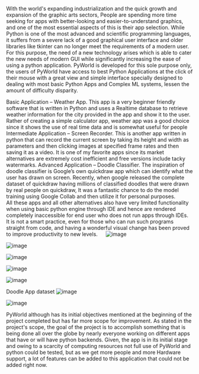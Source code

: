 With the world's expanding industrialization and the quick growth and expansion of the graphic arts sectors, People are spending more time seeking for apps with better-looking and easier-to-understand graphics, and one of the most essential aspects of this is their app selection. While Python is one of the most advanced and scientific programming languages, it suffers from a severe lack of a good graphical user interface and older libraries like tkinter can no longer meet the requirements of a modern user. For this purpose, the need of a new technology arises which is able to cater the new needs of modern GUI while significantly increasing the ease of using a python application. PyWorld is developed for this sole purpose only, the users of PyWorld   have access to best Python Applications at the click of their mouse with a great view and simple interface specially designed to dealing with most basic Python Apps and Complex ML systems, lessen the amount of difficulty disparity.

Basic Application – Weather App. This app is a very beginner friendly software that is written in Python and uses a Realtime database to retrieve weather information for the city provided in the app and show it to the user. Rather of creating a simple calculator app, weather app was a good choice since it shows the use of real time data and is somewhat useful for people 
Intermediate Application – Screen Recorder. This is another app written in python that can record the current screen by taking its height and width as parameters and then clicking images at specified frame rates and then saving it as a video. It is one of my favorite apps since its market alternatives are extremely cost inefficient and free versions include tacky watermarks.
Advanced Application – Doodle Classifier. The inspiration of doodle classifier is Google’s own quickdraw app which can identify what the user has drawn on screen. Recently, when google released the complete dataset of quickdraw having millions of classified doodles that were drawn by real people on quickdraw, It was a fantastic chance to do the model training using Google Collab and then utilize it for personal purposes.  
All these apps and all other alternatives also have very limited functionality when using basic python engine through IDE and hence are rendered completely inaccessible for end user who does not run apps through IDEs. It is not a smart practice, even for those who can run such programs straight from code, and having a wonderful visual change has been proved to improve productivity to new levels.
 
![image](https://user-images.githubusercontent.com/78896154/154311300-68049f46-873d-4d6a-ae2a-1a58a578e937.png)

![image](https://user-images.githubusercontent.com/78896154/154311340-08273cf0-647a-449c-bc1b-cf8c5ffcf6fe.png)

![image](https://user-images.githubusercontent.com/78896154/154311370-6aca158f-1d5e-467a-8ed5-4c927d0ca02c.png)

![image](https://user-images.githubusercontent.com/78896154/154311387-205c9153-8b4d-4459-ac3d-df8d0909b95f.png)

![image](https://user-images.githubusercontent.com/78896154/154311401-07e484b0-e51f-4d01-aaac-fdc956d83e19.png)


Doodle App dataset 
![image](https://user-images.githubusercontent.com/78896154/154311451-3c7e0172-7bfb-49a3-8875-746d61013d8f.png)

![image](https://user-images.githubusercontent.com/78896154/154311513-b8cdbbf8-f360-46e0-aa77-14fae751c2af.png)


PyWorld although has its initial objectives mentioned at the beginning of the project completed but has far more scope for improvement. As stated in the project's scope, the goal of the project is to accomplish something that is being done all over the globe by nearly everyone working on different apps that have or will have python backends. Given, the app is in its initial stage and owing to a scarcity of computing resources not full use of PyWorld and python could be tested, but as we get more people and more Hardware support, a lot of features can be added to this application that could not be added right now.
